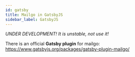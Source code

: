 ```yaml
---
id: gatsby
title: Mailgo in GatsbyJS
sidebar_label: GatsbyJS
---
```


_UNDER DEVELOPMENT! It is unstable, not use it!_

There is an official <strong>Gatsby plugin</strong> for mailgo: https://www.gatsbyjs.org/packages/gatsby-plugin-mailgo/

